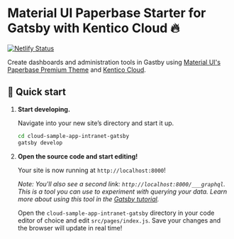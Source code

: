 # Material UI Paperbase Starter for Gatsby with Kentico Cloud 🔥

[![Netlify Status](https://api.netlify.com/api/v1/badges/b65b72e0-1499-415f-83c1-69cc9579d94e/deploy-status)](https://app.netlify.com/sites/cloud-sample-app-intranet-gatsby/deploys)

Create dashboards and administration tools in Gastby using [Material UI's](https://material-ui.com/) [Paperbase Premium Theme](https://github.com/mui-org/material-ui/tree/master/docs/src/pages/premium-themes/paperbase) and [Kentico Cloud](http://kenticocloud.com).

## 🚀 Quick start

1. **Start developing.**

    Navigate into your new site’s directory and start it up.

    ```sh
    cd cloud-sample-app-intranet-gatsby
    gatsby develop
    ```

1. **Open the source code and start editing!**

    Your site is now running at `http://localhost:8000`!

    _Note: You'll also see a second link: _`http://localhost:8000/___graphql`_. This is a tool you can use to experiment with querying your data. Learn more about using this tool in the [Gatsby tutorial](https://www.gatsbyjs.org/tutorial/part-five/#introducing-graphiql)._

    Open the `cloud-sample-app-intranet-gatsby` directory in your code editor of choice and edit `src/pages/index.js`. Save your changes and the browser will update in real time!
